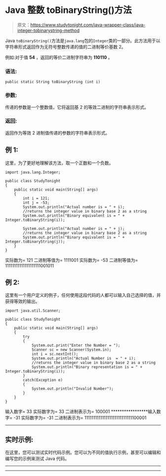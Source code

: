 # Java 整数 toBinaryString()方法

> 原文：<https://www.studytonight.com/java-wrapper-class/java-integer-tobinarystring-method>

Java `toBinaryString()`方法是`java.lang`包的`Integer`类的一部分。此方法用于以字符串形式返回作为无符号整数传递的值的二进制等价基数 2。

例如:对于值 **54** ，返回的等价二进制字符串为 **110110** 。

### 语法:

```
public static String toBinaryString (int i)  
```

### 参数:

传递的参数是一个整数值，它将返回基 2 的等效二进制的字符串表示形式。

### 返回:

返回作为等效 2 进制值传递的参数的字符串表示形式。

## 例 1:

这里，为了更好地理解该方法，取一个正数和一个负数。

```
import java.lang.Integer;

public class StudyTonight
{  
    public static void main(String[] args) 
    {          
        int i = 121; 
        int j = -53;
        System.out.println("Actual number is = " + i);  
        //returns the integer value in binary base 2 as a string
        System.out.println("Binary equivalent is = " + Integer.toBinaryString(i)); 

        System.out.println("Actual number is = " + j);  
        //returns the integer value in binary base 2 as a string
        System.out.println("Binary equivalent is = " + Integer.toBinaryString(j)); 
    }  
} 
```

实际数为= 121
二进制等值为= 1111001
实际数为= -53
二进制等值为= 11111111111111111111001011

## 例 2:

这里有一个用户定义的例子，任何使用这段代码的人都可以输入自己选择的值，并获得等效的输出。

```
import java.util.Scanner;  

public class StudyTonight
{  
    public static void main(String[] args) 
    {          
        try
        {
            System.out.print("Enter the Number = ");  
            Scanner sc = new Scanner(System.in);  
            int i = sc.nextInt();  
            System.out.println("Actual Number is  = " + i);  
            //returns the integer value in binary base 2 as a string 
            System.out.println("Binary representation is = " + Integer.toBinaryString(i)); 
        }  
        catch(Exception e)
        {
            System.out.println("Invalid Number");
        }
    }
} 
```

输入数字= 33
实际数字为= 33
二进制表示为= 100001
*****************输入数字= -31
实际数字为= -31
二进制表示为= 111111111111111111111111111100001
* * * * * * * * * * * * * * * * * * * * * * * * * * * * * * * * * * * * * * * * * * * * * * * * * * * * * * * * * * * * * * * * * * * * * * * * * * * * *

## 实时示例:

在这里，您可以测试实时代码示例。您可以为不同的值执行示例，甚至可以编辑和编写您的示例来测试 Java 代码。

* * *

* * *